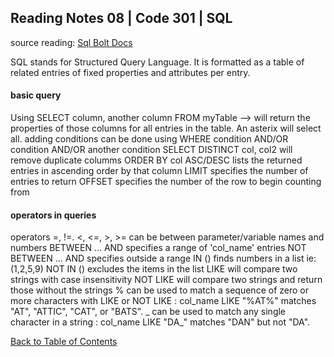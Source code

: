 ## Reading Notes 08 | Code 301 | SQL
source reading: [Sql Bolt Docs](https://sqlbolt.com/)

SQL stands for Structured Query Language.
It is formatted as a table of related entries of fixed properties and attributes per entry.
#### basic query
Using SELECT column, another column   FROM myTable   --> will return the properties of those columns for all entries in the table.
An asterix will select all.
adding conditions can be done using WHERE condition AND/OR condition AND/OR another condition
SELECT DISTINCT col, col2   will remove duplicate columms
ORDER BY col ASC/DESC lists the returned entries in ascending order by that column
LIMIT specifies the number of entries to return
OFFSET specifies the number of the row to begin counting from
#### operators in queries
operators =, !=. <, <=, >, >=   can be between parameter/variable names and numbers
BETWEEN ... AND  specifies a range of 'col_name' entries
NOT BETWEEN ... AND specifies outside a range
IN ()  finds numbers in a list ie: (1,2,5,9)
NOT IN () excludes the items in the list
LIKE  will compare two strings with case insensitivity
NOT LIKE will compare two strings and return those without the strings
% can be used to match a sequence of zero or more characters with LIKE or NOT LIKE :  col_name LIKE "%AT%" matches "AT", "ATTIC", "CAT", or "BATS".
_ can be used to match any single character in a string : col_name LIKE "DA_" matches "DAN" but not "DA".

[Back to Table of Contents](../README.md)